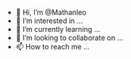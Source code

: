 - 👋 Hi, I’m @Mathanleo
- 👀 I’m interested in ...
- 🌱 I’m currently learning ...
- 💞️ I’m looking to collaborate on ...
- 📫 How to reach me ...

<!---
Mathanleo/Mathanleo is a ✨ special ✨ repository because its `README.md` (this file) appears on your GitHub profile.
You can click the Preview link to take a look at your changes.
--->
